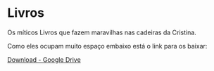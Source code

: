 # Livros

Os míticos Livros que fazem maravilhas nas cadeiras da Cristina.

Como eles ocupam muito espaço embaixo está o link para os baixar:

[Download - Google Drive](https://drive.google.com/open?id=12TvHXRyJqhLQ8ck4-jzX0En_3rAvPqPw)
